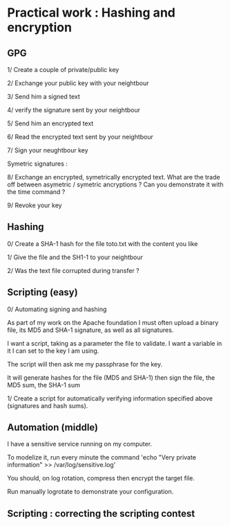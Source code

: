 # Practical work : Hashing and encryption

## GPG 

1/ Create a couple of private/public key

2/ Exchange your public key with your neightbour

3/ Send him a signed text

4/ verify the signature sent by your neightbour

5/ Send him an encrypted text

6/ Read the encrypted text sent by your neightbour

7/ Sign your neughtbour key

Symetric signatures : 

8/ Exchange an encrypted, symetrically encrypted text. What are the trade off between asymetric / symetric ancryptions ? Can you demonstrate it with the time command ?

9/ Revoke your key

## Hashing

0/ Create a SHA-1 hash for the file toto.txt with the content you like

1/ Give the file and the SH1-1 to your neightbour

2/ Was the text file corrupted during transfer ?

## Scripting (easy)

0/ Automating signing and hashing

As part of my work on the Apache foundation I must often upload a binary file, its MD5 and SHA-1 signature, as well as all signatures. 

I want a script, taking as a parameter the file to validate. I want a variable in it I can set to the key I am using.

The script will then ask me my passphrase for the key.

It will generate hashes for the file (MD5 and SHA-1) then sign the file, the MD5 sum, the SHA-1 sum

1/ Create a script for automatically verifying information specified above (signatures and hash sums).

## Automation (middle)

I have a sensitive service running on my computer.

To modelize it, run every minute the command 'echo "Very private information" >> /var/log/sensitive.log'

You should, on log rotation, compress then encrypt the target file.

Run manually logrotate to demonstrate your configuration.

## Scripting : correcting the scripting contest
